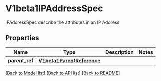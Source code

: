 # V1beta1IPAddressSpec

IPAddressSpec describe the attributes in an IP Address.

## Properties
Name | Type | Description | Notes
------------ | ------------- | ------------- | -------------
**parent_ref** | [**V1beta1ParentReference**](V1beta1ParentReference.md) |  | 

[[Back to Model list]](../README.md#documentation-for-models) [[Back to API list]](../README.md#documentation-for-api-endpoints) [[Back to README]](../README.md)


